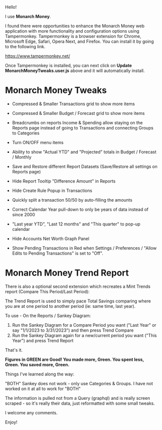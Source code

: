 Hello!

I use **Monarch Money**.  

I found there were opportunities to enhance the Monarch Money web application with more functionality and configuration options using Tampermonkey.  Tampermonkey is a browser extension for Chrome, Microsoft Edge, Safari, Opera Next, and Firefox.  You can install it by going to the following link.

https://www.tampermonkey.net/

Once Tampermonkey is installed, you can next click on **Update MonarchMoneyTweaks.user.js** above and it will automatically install.

# Monarch Money Tweaks

* Compressed & Smaller Transactions grid to show more items

* Compressed & Smaller Budget / Forecast grid to show more items

* Breadcrumbs on reports Income & Spending allow staying on the Reports page instead of going to Transactions and connecting Groups to Categories
  
* Turn ON/OFF menu items

* Ability to show "Actual YTD" and "Projected" totals in Budget / Forecast / Monthly

* Save and Restore different Report Datasets (Save/Restore all settings on Reports page)

* Hide Report Tooltip "Difference Amount" in Reports

* Hide Create Rule Popup in Transactions

* Quickly split a transaction 50/50 by auto-filling the amounts

* Correct Calendar Year pull-down to only be years of data instead of since 2000

* "Last year YTD", "Last 12 months" and "This quarter" to pop-up calendar

* Hide Accounts Net Worth Graph Panel

* Show Pending Transactions in Red when Settings / Preferences / "Allow Edits to Pending Transactions" is set to "Off".


# Monarch Money Trend Report

There is also a optional second extension which recreates a Mint Trends report (Compare This Period/Last Period):

The Trend Report is used to simply pace Total Savings comparing where you are at one period to another period (ie: same time, last year).

To use - On the Reports / Sankey Diagram:

1. Run the Sankey Diagram for a Compare Period you want ("Last Year" or say "1/1/2023 to 3/31/2023") and then press Trend Compare
2. Run the Sankey Diagram again for a new/current period you want ("This Year") and press Trend Report

That's it.

**Figures in GREEN are Good!   You made more, Green.  You spent less, Green.  You saved more, Green.**

Things I've learned along the way:

"BOTH" Sankey does not work - only use Categories & Groups. I have not worked on it at all to work for "BOTH"

The information is pulled not from a Query (graphql) and is really screen scraped - so it's really their data, just reformatted with some small tweaks. 

I welcome any comments.

Enjoy!
